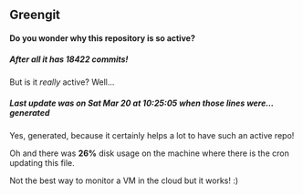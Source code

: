 ## Greengit

#### Do you wonder why this repository is so active?

##### After all it has 18422 commits!

But is it *really* active? Well...

##### Last update was on Sat Mar 20 at 10:25:05 when those lines were... generated

Yes, generated, because it certainly helps a lot to have such an active repo!

Oh and there was **26%** disk usage on the machine
where there is the cron updating this file.

Not the best way to monitor a VM in the cloud but it works! :)
